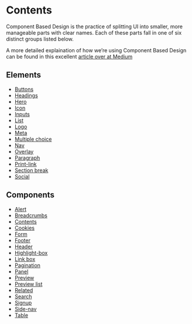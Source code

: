 <h1>Contents</h1>
<p>Component Based Design is the practice of splitting UI into smaller, more manageable parts with clear names. Each of these parts fall in one of six distinct groups listed below.</p>
<p>A more detailed explaination of how we’re using Component Based Design can be found in this excellent <a href="https://medium.com/@wereheavyweight/how-were-using-component-based-design-5f9e3176babb">article over at Medium</a></p>
<h2>Elements</h2>
<ul class="list list-bullet">
  <li><a href="elements/buttons">Buttons</a></li>
  <li><a href="elements/headings">Headings</a></li>
  <li><a href="elements/hero">Hero</a></li>
  <li><a href="elements/icon">Icon</a></li>
  <li><a href="elements/inputs">Inputs</a></li>
  <li><a href="elements/list">List</a></li>
  <li><a href="elements/logo">Logo</a></li>
  <li><a href="elements/meta">Meta</a></li>
  <li><a href="elements/multiple-choice">Multiple choice</a></li>
  <li><a href="elements/nav">Nav</a></li>
  <li><a href="elements/overlay">Overlay</a></li>
  <li><a href="elements/paragraph">Paragraph</a></li>
  <li><a href="elements/print-link">Print-link</a></li>
  <li><a href="elements/section-break">Section break</a></li>
  <li><a href="elements/social">Social</a></li>
</ul>
<h2>Components</h2>
<ul class="list list-bullet">
  <li><a href="components/alert">Alert</a></li>
  <li><a href="components/breadcrumbs">Breadcrumbs</a></li>
  <li><a href="components/contents">Contents</a></li>
  <li><a href="components/cookies">Cookies</a></li>
  <li><a href="components/form">Form</a></li>
  <li><a href="components/footer">Footer</a></li>
  <li><a href="components/header">Header</a></li>
  <li><a href="components/highlight-box">Highlight-box</a></li>
  <li><a href="components/link-box">Link box</a></li>
  <li><a href="components/pagination">Pagination</a></li>
  <li><a href="components/panel">Panel</a></li>
  <li><a href="components/preview">Preview</a></li>
  <li><a href="components/preview-list">Preview list</a></li>
  <li><a href="components/related">Related</a></li>
  <li><a href="components/search">Search</a></li>
  <li><a href="components/signup">Signup</a></li>
  <li><a href="components/side-nav">Side-nav</a></li>
  <li><a href="components/table">Table</a></li>
</ul>
